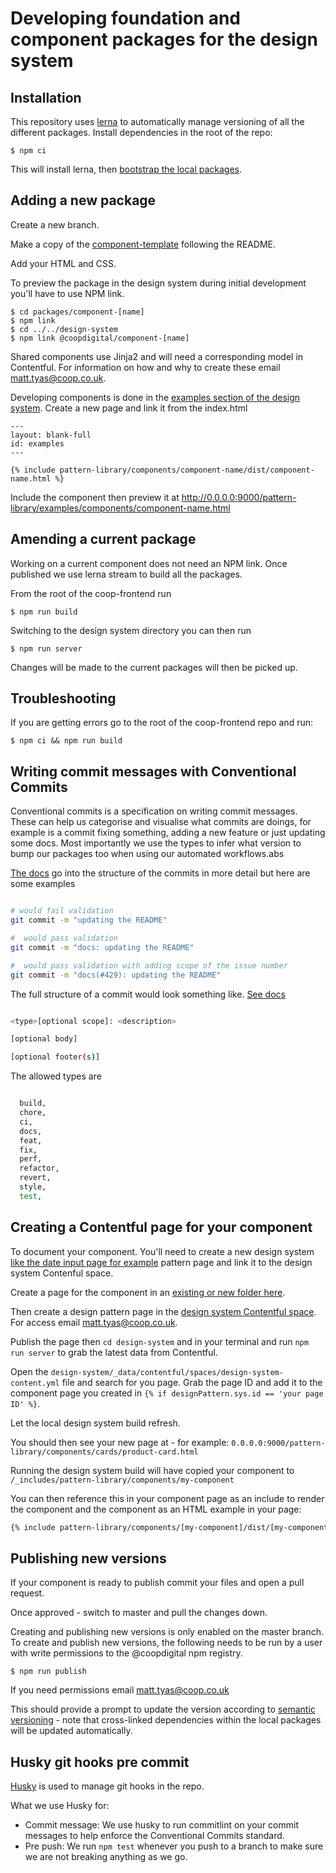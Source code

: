 # Developing foundation and component packages for the design system

## Installation

This repository uses [lerna](https://github.com/lerna/lerna) to automatically manage versioning of all the different packages. Install dependencies in the root of the repo:

```shell script
$ npm ci
```

This will install lerna, then [bootstrap the local packages](https://github.com/lerna/lerna/tree/master/commands/bootstrap#readme).

## Adding a new package

Create a new branch.

Make a copy of the [component-template](https://github.com/coopdigital/coop-frontend/tree/master/packages/component-template) following the README.

Add your HTML and CSS.

To preview the package in the design system during initial development you'll have to use NPM link.

```shell script
$ cd packages/component-[name]
$ npm link
$ cd ../../design-system
$ npm link @coopdigital/component-[name]
```

Shared components use Jinja2 and will need a corresponding model in Contentful. For information on how and why to create these email matt.tyas@coop.co.uk.

Developing components is done in the [examples section of the design system](https://coop-design-system.herokuapp.com/pattern-library/examples/index.html). Create a new page and link it from the index.html

```
---
layout: blank-full
id: examples
---

{% include pattern-library/components/component-name/dist/component-name.html %}
```

Include the component then preview it at http://0.0.0.0:9000/pattern-library/examples/components/component-name.html

## Amending a current package

Working on a current component does not need an NPM link. Once published we use lerna stream to build all the packages.

From the root of the coop-frontend run

```shell script
$ npm run build
```

Switching to the design system directory you can then run

```
$ npm run server
```

Changes will be made to the current packages will then be picked up.

## Troubleshooting

If you are getting errors go to the root of the coop-frontend repo and run:

```shell script
$ npm ci && npm run build
```

## Writing commit messages with Conventional Commits

Conventional commits is a specification on writing commit messages. These can help us categorise and visualise what commits are doings, for example is a commit fixing something, adding a new feature or just updating some docs. Most importantly we use the types to infer what version to bump our packages too when using our automated workflows.abs

[The docs](https://www.conventionalcommits.org/en/v1.0.0/#summary) go into the structure of the commits in more detail but here are some examples

```bash

# would fail validation
git commit -m "updating the README"

#  would pass validation
git commit -m "docs: updating the README"

#  would pass validation with adding scope of the issue number
git commit -m "docs(#429): updating the README"

```

The full structure of a commit would look something like. [See docs](https://www.conventionalcommits.org/en/v1.0.0/#examples)

```bash

<type>[optional scope]: <description>

[optional body]

[optional footer(s)]

```

The allowed types are

```bash

  build,
  chore,
  ci,
  docs,
  feat,
  fix,
  perf,
  refactor,
  revert,
  style,
  test,

```

## Creating a Contentful page for your component

To document your component. You'll need to create a new design system [like the date input page for example](https://coop-design-system.herokuapp.com/pattern-library/foundations/date-input.html) pattern page and link it to the design system Contenful space.

Create a page for the component in an [existing or new folder here](https://github.com/coopdigital/coop-frontend/tree/master/design-system/src/pattern-library/components).

Then create a design pattern page in the [design system Contentful space](https://app.contentful.com/spaces/95z9ms2kvox3/entries?id=PqNCla0FvyJeggwp&order.fieldId=updatedAt&order.direction=descending&displayedFieldIds=contentType&displayedFieldIds=updatedAt&displayedFieldIds=author&filters.0.key=__status&filters.0.val=published). For access email matt.tyas@coop.co.uk.

Publish the page then `cd design-system` and in your terminal and run `npm run server` to grab the latest data from Contentful.

Open the `design-system/_data/contentful/spaces/design-system-content.yml` file and search for you page. Grab the page ID and add it to the component page you created in `{% if designPattern.sys.id == 'your page ID' %}`.

Let the local design system build refresh.

You should then see your new page at - for example: `0.0.0.0:9000/pattern-library/components/cards/product-card.html`

Running the design system build will have copied your component to `/_includes/pattern-library/components/my-component`

You can then reference this in your component page as an include to render the component and the component as an HTML example in your page:

```HTML
{% include pattern-library/components/[my-component]/dist/[my-component].html %}
```

## Publishing new versions

If your component is ready to publish commit your files and open a pull request.

Once approved - switch to master and pull the changes down.

Creating and publishing new versions is only enabled on the master branch. To create and publish new versions, the following needs to be run by a user with write permissions to the @coopdigital npm registry.

```shell script
$ npm run publish
```

If you need permissions email matt.tyas@coop.co.uk

This should provide a prompt to update the version according to [semantic versioning](https://semver.org/) - note that cross-linked dependencies within the local packages will be updated automatically.

## Husky git hooks pre commit

[Husky](https://typicode.github.io/husky/#/) is used to manage git hooks in the repo.

What we use Husky for:

- Commit message: We use husky to run commitlint on your commit messages to help enforce the Conventional Commits standard.
- Pre push: We run `npm test` whenever you push to a branch to make sure we are not breaking anything as we go.
